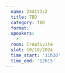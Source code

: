 ```yaml
---
  name: 24d1t3s2
  title: TBD
  category: TBD
  format: 
  speakers: 
    - 
  room: Créativité
  slot: 10/10/2024
  time_start: '11h30'
  time_end: '12h15'
---
```

